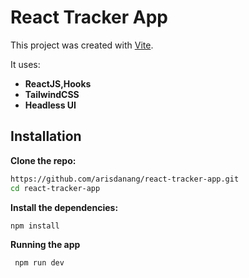 # React Tracker App

This project was created with [Vite](https://vitejs.dev/).

It uses:
- **ReactJS,Hooks**
- **TailwindCSS**
- **Headless UI**  

## Installation

**Clone the repo:**
```bash
https://github.com/arisdanang/react-tracker-app.git
cd react-tracker-app
```

**Install the dependencies:**
```bash
npm install
```

**Running the app**
```bash
 npm run dev
```
